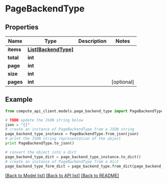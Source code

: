 # PageBackendType


## Properties
Name | Type | Description | Notes
------------ | ------------- | ------------- | -------------
**items** | [**List[BackendType]**](BackendType.md) |  | 
**total** | **int** |  | 
**page** | **int** |  | 
**size** | **int** |  | 
**pages** | **int** |  | [optional] 

## Example

```python
from compute_api_client.models.page_backend_type import PageBackendType

# TODO update the JSON string below
json = "{}"
# create an instance of PageBackendType from a JSON string
page_backend_type_instance = PageBackendType.from_json(json)
# print the JSON string representation of the object
print PageBackendType.to_json()

# convert the object into a dict
page_backend_type_dict = page_backend_type_instance.to_dict()
# create an instance of PageBackendType from a dict
page_backend_type_form_dict = page_backend_type.from_dict(page_backend_type_dict)
```
[[Back to Model list]](../README.md#documentation-for-models) [[Back to API list]](../README.md#documentation-for-api-endpoints) [[Back to README]](../README.md)


